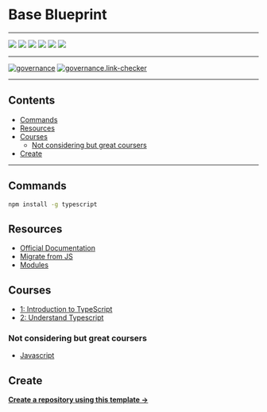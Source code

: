 # Base Blueprint

---

![](https://img.shields.io/github/commit-activity/m/ik-learning/typescript-refresh)
![](https://img.shields.io/github/last-commit/ik-learning/typescript-refresh)
[![](https://img.shields.io/github/license/ivankatliarchuk/.github)](https://github.com/ivankatliarchuk/.github/LICENCE)
[![](https://img.shields.io/github/languages/code-size/ik-learning/typescript-refresh)](https://github.com/ik-learning/typescript-refresh)
[![](https://img.shields.io/github/repo-size/ik-learning/typescript-refresh)](https://github.com/ik-learning/typescript-refresh)
![](https://img.shields.io/github/languages/top/ik-learning/typescript-refresh?color=green&logo=markdown&logoColor=blue)

---

[![governance][governance-badge]][governance-action]
[![governance.link-checker][governance.link-checker.badge]][governance.link-checker.status]

---

<!-- START doctoc generated TOC please keep comment here to allow auto update -->
<!-- DON'T EDIT THIS SECTION, INSTEAD RE-RUN doctoc TO UPDATE -->
## Contents

- [Commands](#commands)
- [Resources](#resources)
- [Courses](#courses)
  - [Not considering but great coursers](#not-considering-but-great-coursers)
- [Create](#create)

<!-- END doctoc generated TOC please keep comment here to allow auto update -->

---

## Commands

```sh
npm install -g typescript
```

## Resources

- [Official Documentation](https://www.typescriptlang.org/docs/)
- [Migrate from JS](https://www.typescriptlang.org/docs/handbook/migrating-from-javascript.html)
- [Modules](https://www.typescriptlang.org/docs/handbook/2/modules.html)

## Courses

- [1: Introduction to TypeScript](https://www.udemy.com/course/typescript/)
- [2: Understand Typescript](https://www.udemy.com/course/understanding-typescript/)

### Not considering but great coursers

- [Javascript](https://learn.javascript.ru/)

## Create

[**Create a repository using this template →**][template.generate]

<!-- resources -->
[template.generate]: https://github.com/ik-learning/typescript-refresh/generate
[code-style.badge]: https://img.shields.io/badge/code_style-prettier-ff69b4.svg?style=flat-square

[governance-badge]: https://github.com/ik-learning/typescript-refresh/actions/workflows/governance.bot.yml/badge.svg
[governance-action]: https://github.com/ik-learning/typescript-refresh/actions/workflows/governance.bot.yml

[governance.link-checker.badge]: https://github.com/ik-learning/typescript-refresh/actions/workflows/governance.links-checker.yml/badge.svg
[governance.link-checker.status]: https://github.com/ik-learning/typescript-refresh/actions/workflows/governance.links-checker.yml
